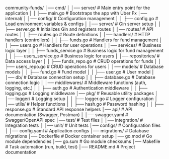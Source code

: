 community-funds/
│── cmd/
│   │── server/               # Main entry point for the application
│   │   ├── main.go           # Bootstraps the app with Uber Fx
│── internal/
│   │── config/               # Configuration management
│   │   ├── config.go         # Load environment variables & configs
│   │── server/               # Gin server setup
│   │   ├── server.go         # Initializes Gin and registers routes
│   │── routes/               # API routes
│   │   ├── routes.go         # Route definitions
│   │── handlers/             # HTTP handlers (controllers)
│   │   ├── funds.go          # Handlers for fund management
│   │   ├── users.go          # Handlers for user operations
│   │── services/             # Business logic layer
│   │   ├── funds_service.go  # Business logic for fund management
│   │   ├── users_service.go  # Business logic for users
│   │── repositories/         # Data access layer
│   │   ├── funds_repo.go     # CRUD operations for funds
│   │   ├── users_repo.go     # CRUD operations for users
│   │── models/               # Database models
│   │   ├── fund.go           # Fund model
│   │   ├── user.go           # User model
│   │── db/                   # Database connection setup
│   │   ├── database.go       # Database connection logic
│   │── middlewares/          # Middleware functions (auth, logging, etc.)
│   │   ├── auth.go           # Authentication middleware
│   │   ├── logging.go        # Logging middleware
│── pkg/                      # Reusable utility packages
│   │── logger/               # Logging setup
│   │   ├── logger.go         # Logger configuration
│   │── utils/                # Helper functions
│   │   ├── hash.go           # Password hashing
│   │   ├── response.go       # Standard API response helpers
│── api/                      # API documentation (Swagger, Postman)
│   │── swagger.yaml          # Swagger/OpenAPI spec
│── test/                     # Test files
│   │── integration/          # Integration tests
│   │── unit/                 # Unit tests
│── configs/                  # Configuration files
│   │── config.yaml           # Application configs
│── migrations/               # Database migrations
│── Dockerfile                # Docker container setup
│── go.mod                    # Go module dependencies
│── go.sum                    # Go module checksums
│── Makefile                   # Task automation (run, build, test)
│── README.md                  # Project documentation

